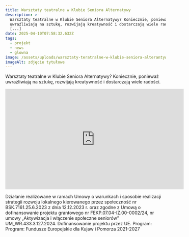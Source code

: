 ```yaml
---
title: Warsztaty teatralne w Klubie Seniora Alternatywy
description: >-
  Warsztaty teatralne w Klubie Seniora Alternatywy? Koniecznie, ponieważ
  uwrażliwiają na sztukę, rozwijają kreatywność i dostarczają wiele radości.
  [...]
date: 2025-04-10T07:58:32.632Z
tags:
  - projekt
  - news
  - glowna
image: /assets/uploads/warsztaty-teratralne-w-klubie-seniora-alterantywy.jpg
imageAlt: zdjęcie tytułowe
---
```

Warsztaty teatralne w Klubie Seniora Alternatywy? Koniecznie, ponieważ uwrażliwiają na sztukę, rozwijają kreatywność i dostarczają wiele radości. 

<iframe src="https://www.facebook.com/plugins/video.php?height=316&href=https%3A%2F%2Fwww.facebook.com%2F100081967694690%2Fvideos%2F688346556930404%2F&show_text=false&width=560&t=0" width="560" height="316" style="border:none;overflow:hidden" scrolling="no" frameborder="0" margin-left="50%" allowfullscreen="true" allow="autoplay; clipboard-write; encrypted-media; picture-in-picture; web-share" allowFullScreen="true"></iframe>

Działanie realizowane w ramach Umowy o warunkach i sposobie realizacji strategii rozwoju lokalnego kierowanego przez społeczność nr BSK.7161.25.6.2023 z dnia 12.12.2023 r. oraz zgodne z Umową o dofinansowanie projektu grantowego nr FEKP.07.04-IZ.00-0002/24, nr umowy „Aktywizacja i włączenie społeczne seniorów” UM_WR.433.3.127.2024. Dofinansowanie projektu przez UE. Program: Program: Fundusze Europejskie dla Kujaw i Pomorza 2021-2027
